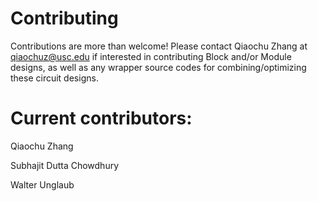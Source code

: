 # Contributing

Contributions are more than welcome! Please contact Qiaochu Zhang at <qiaochuz@usc.edu> if interested in contributing Block and/or Module designs, as well as any wrapper source codes for combining/optimizing these circuit designs.

# Current contributors:
Qiaochu Zhang

Subhajit Dutta Chowdhury

Walter Unglaub

